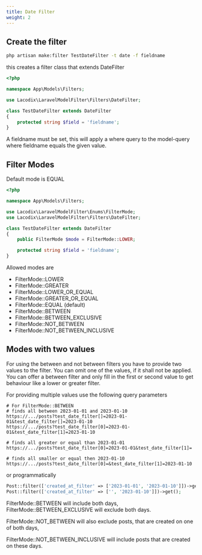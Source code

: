 ```yaml
---
title: Date Filter
weight: 2
---
```


## Create the filter

```bash
php artisan make:filter TestDateFilter -t date -f fieldname
```

this creates a filter class that extends DateFilter

```php
<?php

namespace App\Models\Filters;

use Lacodix\LaravelModelFilter\Filters\DateFilter;

class TestDateFilter extends DateFilter
{
    protected string $field = 'fieldname';
}
```

A fieldname must be set, this will apply a where query to the model-query
where fieldname equals the given value.

## Filter Modes

Default mode is EQUAL

```php
<?php

namespace App\Models\Filters;

use Lacodix\LaravelModelFilter\Enums\FilterMode;
use Lacodix\LaravelModelFilter\Filters\DateFilter;

class TestDateFilter extends DateFilter
{
    public FilterMode $mode = FilterMode::LOWER;

    protected string $field = 'fieldname';
}
```

Allowed modes are
- FilterMode::LOWER
- FilterMode::GREATER
- FilterMode::LOWER_OR_EQUAL
- FilterMode::GREATER_OR_EQUAL
- FilterMode::EQUAL (default)
- FilterMode::BETWEEN
- FilterMode::BETWEEN_EXCLUSIVE
- FilterMode::NOT_BETWEEN
- FilterMode::NOT_BETWEEN_INCLUSIVE

## Modes with two values

For using the between and not between filters you have to provide two values to the filter. You can
omit one of the values, if it shall not be applied. You can offer a between filter and
only fill in the first or second value to get behaviour like a lower or greater filter. 

For providing multiple values use the following query parameters

```
# For FilterMode::BETWEEN
# finds all between 2023-01-01 and 2023-01-10
https://.../posts?test_date_filter[]=2023-01-01&test_date_filter[]=2023-01-10
https://.../posts?test_date_filter[0]=2023-01-01&test_date_filter[1]=2023-01-10

# finds all greater or equal than 2023-01-01
https://.../posts?test_date_filter[0]=2023-01-01&test_date_filter[1]=

# finds all smaller or equal then 2023-01-10
https://.../posts?test_date_filter[0]=&test_date_filter[1]=2023-01-10
```

or programmatically

```php
Post::filter(['created_at_filter' => ['2023-01-01', '2023-01-10']])->get();
Post::filter(['created_at_filter' => ['', '2023-01-10']])->get();
```

FilterMode::BETWEEN will include both days, FilterMode::BETWEEN_EXCLUSIVE will exclude both days.

FilterMode::NOT_BETWEEN will also exclude posts, that are created on one of both days,

FilterMode::NOT_BETWEEN_INCLUSIVE will include posts that are created on these days.
